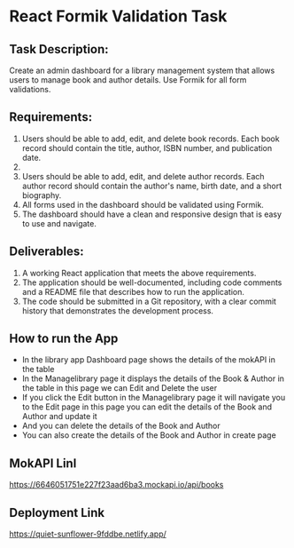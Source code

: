 # React Formik Validation Task

## Task Description:

Create an admin dashboard for a library management system that allows users to manage book and author details. Use Formik for all form validations.

## Requirements:

<ol>
<li>Users should be able to add, edit, and delete book records. Each book record should contain the title, author, ISBN number, and publication date.<li>
<li>Users should be able to add, edit, and delete author records. Each author record should contain the author's name, birth date, and a short biography.</li>
<li>All forms used in the dashboard should be validated using Formik.</li>
<li>The dashboard should have a clean and responsive design that is easy to use and navigate.</li>
</ol>

## Deliverables:

<ol>
<li>A working React application that meets the above requirements.</li>
<li>The application should be well-documented, including code comments and a README file that describes how to run the application.</li>
<li>The code should be submitted in a Git repository, with a clear commit history that demonstrates the development process.</li>
</ol>

## How to run the App
<ul>
  <li>In the library app Dashboard page shows the details of the mokAPI in the table</li>
  <li>In the Managelibrary page it displays the details of the Book & Author in the table in this page we can Edit and Delete the user</li>
  <li>If you click the Edit button in the Managelibrary page it will navigate you to the Edit page in this page you can edit the details of the Book and Author and update it</li>
  <li>And you can delete the details of the Book and Author</li>
  <li>You can also create the details of the Book and Author in create page</li>
</ul>

## MokAPI Linl

https://6646051751e227f23aad6ba3.mockapi.io/api/books

## Deployment Link

https://quiet-sunflower-9fddbe.netlify.app/












